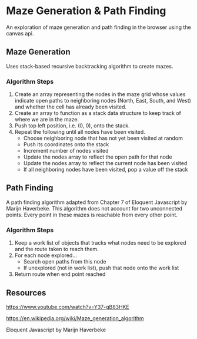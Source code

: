 # Maze Generation & Path Finding
An exploration of maze generation and path finding in the browser using
the canvas api.

## Maze Generation
Uses stack-based recursive backtracking algorithm to create mazes.

### Algorithm Steps
1. Create an array representing the nodes in the maze grid whose values
indicate open paths to neighboring nodes (North, East, South, and West)
and whether the cell has already been visited.
2. Create an array to function as a stack data structure to keep track
of where we are in the maze.
3. Push top left position, i.e. (0, 0), onto the stack.
4. Repeat the following until all nodes have been visited.
    * Choose neighboring node that has not yet been visited at random
    * Push its coordinates onto the stack
    * Increment number of nodes visited
    * Update the nodes array to reflect the open path for that node
    * Update the nodes array to reflect the current node has been visited
    * If all neighboring nodes have been visited, pop a value off the stack

## Path Finding
A path finding algorithm adapted from Chapter 7 of Eloquent Javascript
by Marijn Haverbeke.  This algorithm does not account for two unconnected
points.  Every point in these mazes is reachable from every other point.

### Algorithm Steps
1. Keep a work list of objects that tracks what nodes need to be explored
and the route taken to reach them.
2. For each node explored...
    * Search open paths from this node
    * If unexplored (not in work list), push that node onto the work list
3. Return route when end point reached

## Resources
https://www.youtube.com/watch?v=Y37-gB83HKE

https://en.wikipedia.org/wiki/Maze_generation_algorithm

Eloquent Javascript by Marijn Haverbeke
